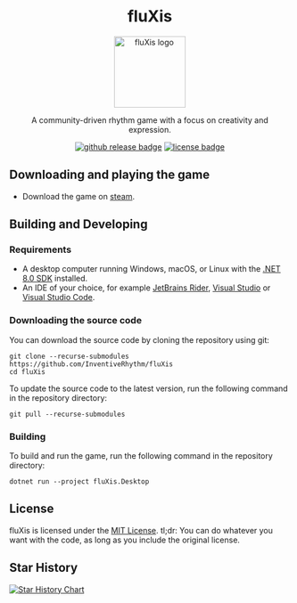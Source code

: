 <h1 align="center">fluXis</h1>
<p align="center"><img src="https://github.com/InventiveRhythm/fluXis-web/blob/master/src/assets/images/icon.png?raw=true" width="128" alt="fluXis logo"/></p>
<p align="center">A community-driven rhythm game with a focus on creativity and expression.</p>

<p align="center">
<a href="https://github.com/InventiveRhythm/fluXis/releases"><img src="https://img.shields.io/github/v/release/InventiveRhythm/fluXis" alt="github release badge"></a>
<a href="https://github.com/InventiveRhythm/fluXis/blob/main/LICENSE.md"><img src="https://img.shields.io/github/license/InventiveRhythm/fluXis" alt="license badge"></a>
</p>

## Downloading and playing the game
- Download the game on [steam](https://store.steampowered.com/app/3440100/fluXis/).

## Building and Developing
### Requirements
* A desktop computer running Windows, macOS, or Linux with the [.NET 8.0 SDK](https://dotnet.microsoft.com/en-us/download/dotnet/8.0) installed.
* An IDE of your choice, for example [JetBrains Rider](https://www.jetbrains.com/rider/), [Visual Studio](https://visualstudio.microsoft.com/vs/) or [Visual Studio Code](https://code.visualstudio.com/).

### Downloading the source code
You can download the source code by cloning the repository using git:
```shell
git clone --recurse-submodules https://github.com/InventiveRhythm/fluXis
cd fluXis
```

To update the source code to the latest version, run the following command in the repository directory:
```shell
git pull --recurse-submodules
```

### Building
To build and run the game, run the following command in the repository directory:
```shell
dotnet run --project fluXis.Desktop
```

## License
fluXis is licensed under the [MIT License](LICENSE). tl;dr: You can do whatever you want with the code, as long as you include the original license.

## Star History

<a href="https://www.star-history.com/#RyutoSetsujin/fluXis&Date">
 <picture>
   <source media="(prefers-color-scheme: dark)" srcset="https://api.star-history.com/svg?repos=RyutoSetsujin/fluXis&type=Date&theme=dark" />
   <source media="(prefers-color-scheme: light)" srcset="https://api.star-history.com/svg?repos=RyutoSetsujin/fluXis&type=Date" />
   <img alt="Star History Chart" src="https://api.star-history.com/svg?repos=RyutoSetsujin/fluXis&type=Date" />
 </picture>
</a>

